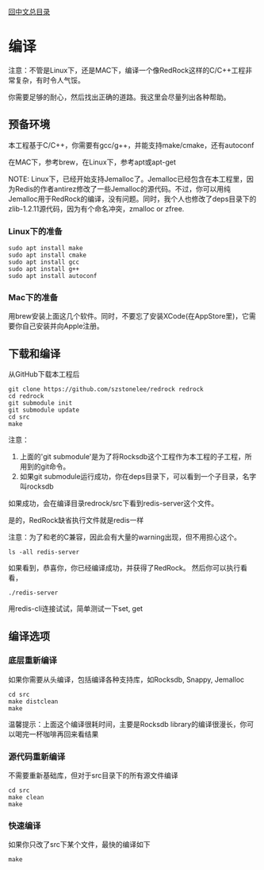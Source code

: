 [回中文总目录](menu_cn.md)

# 编译

注意：不管是Linux下，还是MAC下，编译一个像RedRock这样的C/C++工程非常复杂，有时令人气馁。

你需要足够的耐心，然后找出正确的道路。我这里会尽量列出各种帮助。

## 预备环境

本工程基于C/C++，你需要有gcc/g++，并能支持make/cmake，还有autoconf

在MAC下，参考brew，在Linux下，参考apt或apt-get

NOTE: Linux下，已经开始支持Jemalloc了。Jemalloc已经包含在本工程里，因为Redis的作者antirez修改了一些Jemalloc的源代码。不过，你可以用纯Jemalloc用于RedRock的编译，没有问题。同时，我个人也修改了deps目录下的zlib-1.2.11源代码，因为有个命名冲突，zmalloc or zfree.

### Linux下的准备

```
sudo apt install make
sudo apt install cmake
sudo apt install gcc
sudo apt install g++
sudo apt install autoconf
```

### Mac下的准备

用brew安装上面这几个软件。同时，不要忘了安装XCode(在AppStore里)，它需要你自己安装并向Apple注册。

## 下载和编译

从GitHub下载本工程后
```
git clone https://github.com/szstonelee/redrock redrock
cd redrock
git submodule init
git submodule update
cd src
make
```

注意：
1. 上面的'git submodule'是为了将Rocksdb这个工程作为本工程的子工程，所用到的git命令。
2. 如果git submodule运行成功，你在deps目录下，可以看到一个子目录，名字叫rocksdb

如果成功，会在编译目录redrock/src下看到redis-server这个文件。

是的，RedRock缺省执行文件就是redis一样

注意：为了和老的C兼容，因此会有大量的warning出现，但不用担心这个。
```
ls -all redis-server
```
如果看到，恭喜你，你已经编译成功，并获得了RedRock。
然后你可以执行看看，
```
./redis-server
```
用redis-cli连接试试，简单测试一下set, get

## 编译选项
### 底层重新编译
如果你需要从头编译，包括编译各种支持库，如Rocksdb, Snappy, Jemalloc
```
cd src
make distclean
make
```
温馨提示：上面这个编译很耗时间，主要是Rocksdb library的编译很漫长，你可以喝完一杯咖啡再回来看结果
### 源代码重新编译
不需要重新基础库，但对于src目录下的所有源文件编译
```
cd src
make clean
make
```
### 快速编译
如果你只改了src下某个文件，最快的编译如下
```
make
```


